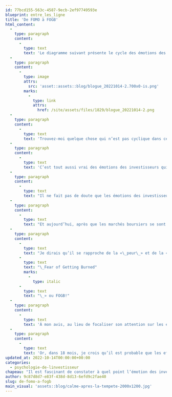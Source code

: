 ```yaml
---
id: 77bcd155-563c-4587-9ecb-2ef97749593e
blueprint: entre_les_ligne
title: 'De FOMO à FOGB'
html_content:
  -
    type: paragraph
    content:
      -
        type: text
        text: 'Le diagramme suivant présente le cycle des émotions des investisseurs. Prenez le temps de l’étudier. Les investisseurs ont beau posséder toutes les connaissances voulues sur les marchés et les sociétés en Bourse, avoir accès à toute l’information sur ce qui se passe dans le monde, connaître l’histoire boursière des 100 dernières années, ce cycle des émotions a dicté l’évolution des marchés boursiers depuis leur invention. Et il continuera sans doute de l’influencer au cours des 100 prochaines années.'
  -
    type: paragraph
    content:
      -
        type: image
        attrs:
          src: 'asset::assets::blog/blogue_20221014-2.700x0-is.png'
        marks:
          -
            type: link
            attrs:
              href: /site/assets/files/1829/blogue_20221014-2.png
  -
    type: paragraph
    content:
      -
        type: text
        text: 'Trouvez-moi quelque chose qui n’est pas cyclique dans ce monde. L’économie est cyclique, même si les banques centrales, particulièrement la Fed américaine, ont réussi à réduire les cycles depuis la crise financière de 2009. Les récessions font partie intégrante du cycle économique normal – on peut peut-être les repousser dans le temps ou les rendre moins sévères en appliquant le keynésianisme, mais il est impossible de les éliminer selon moi.'
  -
    type: paragraph
    content:
      -
        type: text
        text: 'C’est tout aussi vrai des émotions des investisseurs qui passent invariablement de l’euphorie au désespoir. Rappelez-vous les accès de folie qui ont marqué les marchés boursiers, en particulier la bulle technologique de la fin des années 1990. Ou l’euphorie du marché immobilier du milieu des années 2000 qui a éventuellement mené à la crise financière de 2008-2009. Dans les années qui ont suivi cette crise, beaucoup d’investisseurs ont tout simplement abandonné l’investissement boursier.'
  -
    type: paragraph
    content:
      -
        type: text
        text: "Il ne fait pas de doute que les émotions des investisseurs avaient atteint le stade de l’«\_excitation\_» en 2020-2021. Dans certains secteurs plus spéculatifs, comme les cryptomonnaies, le stade de l’«\_euphorie\_» avait probablement été atteint."
  -
    type: paragraph
    content:
      -
        type: text
        text: "Et aujourd’hui, après que les marchés boursiers se sont effondrés de près de 25\_% depuis leurs sommets, quel est l’état émotionnel des investisseurs?"
  -
    type: paragraph
    content:
      -
        type: text
        text: "Je dirais qu’il se rapproche de la «\_peur\_» et de la «\_panique\_». J’ignore si ou quand nous atteindrons le stade du « désespoir\_», que plusieurs observateurs appellent aussi la «\_capitulation\_». Je sais toutefois que nous en sommes beaucoup plus près qu’il y a quelques mois. Si je peux me permettre d’inventer une nouvelle expression, les investisseurs craignent aujourd’hui d’être «\_brûlés\_» en investissant en Bourse. Le phénomène est maintenant «"
      -
        type: text
        text: "\_Fear of Getting Burned"
        marks:
          -
            type: italic
      -
        type: text
        text: "\_» ou FOGB!"
  -
    type: paragraph
    content:
      -
        type: text
        text: 'À mon avis, au lieu de focaliser son attention sur les événements, nouvelles et données économiques actuelles – ils seront sans doute négatifs – il est préférable de se demander où nous en serons dans plusieurs mois, disons 18 mois. C’est ce que les marchés boursiers font généralement – ils escomptent ce qui est le plus susceptible de se produire dans un avenir rapproché.'
  -
    type: paragraph
    content:
      -
        type: text
        text: 'Or, dans 18 mois, je crois qu’il est probable que les efforts des banques centrales auront réussi à ramener l’inflation à des taux plus raisonnables. Il est aussi probable que l’économie sera en voie de rebondir après une période économique difficile.'
updated_at: 2022-10-14T00:00:00+00:00
categories:
  - psychologie-de-linvestisseur
chapeau: "Il est fascinant de constater à quel point l’émotion des investisseurs peut changer du tout au tout en quelques mois. Pas plus tard qu’au début de 2022, et pendant la majeure partie de 2021, la principale crainte des investisseurs était de manquer le bateau et de ne pas participer à la progression en apparence inarrêtable des indices boursiers. Les observateurs américains ont nommé ce phénomène «\_Fear of Missing Out\_» ou FOMO."
author: 9c87d8d7-e83f-438d-8d13-6efd9c2fae40
slug: de-fomo-a-fogb
main_visual: 'assets::blog/calme-apres-la-tempete-2000x1200.jpg'
---
```

